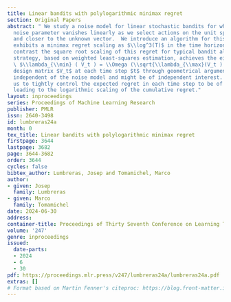 ```yaml
---
title: Linear bandits with polylogarithmic minimax regret
section: Original Papers
abstract: " We study a noise model for linear stochastic bandits for which the subgaussian
  noise parameter vanishes linearly as we select actions on the unit sphere closer
  and closer to the unknown vector.  We introduce an algorithm for this problem that
  exhibits a minimax regret scaling as $\\log^3(T)$ in the time horizon $T$, in stark
  contrast the square root scaling of this regret for typical bandit algorithms. Our
  strategy, based on weighted least-squares estimation, achieves the eigenvalue relation
  \ $\\lambda_{\\min} ( V_t ) = \\Omega (\\sqrt{\\lambda_{\\max}(V_t ) })$ for the
  design matrix $V_t$ at each time step $t$ through geometrical arguments that are
  independent of the noise model and might be of independent interest. This allows
  us to tightly control the expected regret in each time step to be of the order $O(\\frac1{t})$,
  leading to the logarithmic scaling of the cumulative regret."
layout: inproceedings
series: Proceedings of Machine Learning Research
publisher: PMLR
issn: 2640-3498
id: lumbreras24a
month: 0
tex_title: Linear bandits with polylogarithmic minimax regret
firstpage: 3644
lastpage: 3682
page: 3644-3682
order: 3644
cycles: false
bibtex_author: Lumbreras, Josep and Tomamichel, Marco
author:
- given: Josep
  family: Lumbreras
- given: Marco
  family: Tomamichel
date: 2024-06-30
address:
container-title: Proceedings of Thirty Seventh Conference on Learning Theory
volume: '247'
genre: inproceedings
issued:
  date-parts:
  - 2024
  - 6
  - 30
pdf: https://proceedings.mlr.press/v247/lumbreras24a/lumbreras24a.pdf
extras: []
# Format based on Martin Fenner's citeproc: https://blog.front-matter.io/posts/citeproc-yaml-for-bibliographies/
---
```

